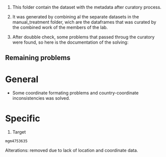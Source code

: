 01. This folder contain the dataset with the metadata after curatory process.
 
02. It was generated by combining al the separate datasets in the manual_treatment folder,
wich are the dataframes that was curated by the combined work of the members of the lab.

03. After doubble check, some problems that passed throug the curatory were found, 
so here is the documentation of the solving:

## Remaining problems

# General
 - Some coordinate formating problems and country-coordinate inconsistencies was solved.

# Specific

01. Target
```
mgm4753635
```
Alterations: removed due to lack of location and coordinate data.